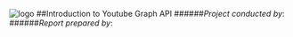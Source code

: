 ![logo](http://humandynamics.sdsu.edu/images/HDMA_Logo.png)
##Introduction to Youtube Graph API
######*Project conducted by*: 
######*Report prepared by*: 

